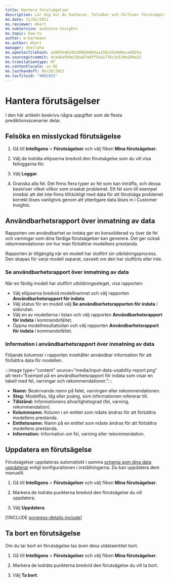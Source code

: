 ```yaml
---
title: Hantera förutsägelser
description: Lär dig hur du hanterar, felsöker och förfinar förutsägelser.
ms.date: 11/01/2021
ms.reviewer: mhart
ms.subservice: audience-insights
ms.topic: how-to
author: m-hartmann
ms.author: mhart
manager: shellyha
ms.openlocfilehash: a180f6462452d9830d0daa150a35a9d0acad925a
ms.sourcegitcommit: dca46afb9e23ba87a0ff59a1776c1d139e209a32
ms.translationtype: HT
ms.contentlocale: sv-SE
ms.lasthandoff: 06/29/2022
ms.locfileid: "9081923"
---
```

# <a name="manage-predictions"></a>Hantera förutsägelser

I den här artikeln beskrivs några uppgifter som de flesta prediktionsscenarier delar.

## <a name="troubleshoot-a-failed-prediction"></a>Felsöka en misslyckad förutsägelse

1. Gå till **Intelligens** > **Förutsägelser** och välj fliken **Mina förutsägelser**.

1. Välj de lodräta ellipserna bredvid den förutsägelse som du vill visa felloggarna för.

1. Välj **Loggar**.

1. Granska alla fel. Det finns flera typer av fel som kan inträffa, och dessa beskriver vilket villkor som orsakat problemet. Ett fel som till exempel innebär att det inte finns tillräckligt med data för att förutsäga problemet korrekt löses vanligtvis genom att ytterligare data läses in i Customer Insights.

## <a name="input-data-usability-report"></a>Användbarhetsrapport över inmatning av data

Rapporten om användbarhet av indata ger en konsoliderad vy över de fel och varningar som dina färdiga förutsägelser kan generera. Det ger också rekommendationer om hur man förbättrar modellens prestanda.

Rapporten är tillgänglig när en modell har slutfört sin utbildningsprocess. Den skapas för varje modell separat, oavsett om den har slutförts eller inte.

### <a name="view-the-input-data-usability-report"></a>Se användbarhetsrapport över inmatning av data

När en färdig modell har slutfört utbildningssteget, visa rapporten:
- Välj ellipserna bredvid modellnamnet och välj rapporten **Användbarhetsrapport för indata**.
- Välj status för en modell välj **Se användbarhetsrapporten för indata** i sidorutan.
- Välj en av modellerna i listan och välj rapporten **Användbarhetsrapport för indata** i kommandofältet.
- Öppna modellresultatsidan och välj rapporten **Användbarhetsrapport för indata** i kommandofältet.

### <a name="information-in-the-input-data-usability-report"></a>Information i användbarhetsrapport över inmatning av data

Följande kolumner i rapporten innehåller användbar information för att förbättra data för modellen.

:::image type="content" source="media/input-data-usability-report.png" alt-text="Exempel på en användbarhetsrapport för indata som visar en tabell med fel, varningar och rekommendationer.":::

- **Namn:** Beskrivande namn på felet, varningen eller rekommendationen.
- **Steg:** Modellfas, tåg eller poäng, som informationen refererar till.
- **Tillstånd:** Informationens allvarlighetsgrad (fel, varning, rekommendation).
- **Kolumnnamn:** Kolumn i en entitet som måste ändras för att förbättra modellens prestanda.
- **Entitetsnamn:** Namn på en entitet som måste ändras för att förbättra modellens prestanda.
- **Information:** Information om fel, varning eller rekommendation.

## <a name="refresh-a-prediction"></a>Uppdatera en förutsägelse

Förutsägelser uppdateras automatiskt i samma [schema som dina data uppdaterar](system.md#schedule-tab) enligt konfigurationen i inställningarna. Du kan uppdatera dem manuellt.

1. Gå till **Intelligens** > **Förutsägelser** och välj fliken **Mina förutsägelser**.

1. Markera de lodräta punkterna bredvid den förutsägelse du vill uppdatera.

1. Välj **Uppdatera**.

[!INCLUDE [progress-details-include](includes/progress-details-pane.md)]

## <a name="delete-a-prediction"></a>Ta bort en förutsägelse

Om du tar bort en förutsägelse tas även dess utdataentitet bort.

1. Gå till **Intelligens** > **Förutsägelser** och välj fliken **Mina förutsägelser**.

1. Markera de lodräta punkterna bredvid den förutsägelse du vill ta bort.

1. Välj **Ta bort**.
